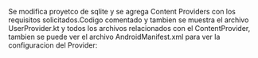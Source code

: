 Se modifica proyetco de sqlite y se agrega Content Providers con los requisitos solicitados.Codigo comentado y tambien se muestra el archivo UserProvider.kt y todos los archivos relacionados con el ContentProvider, tambien se puede ver el archivo 
AndroidManifest.xml para ver la configuracion del Provider:
<provider
android:name=".UserProvider"
android:authorities="es.ua.eps.sqlite.provider"
android:exported="true"
android:grantUriPermissions="true"/>

